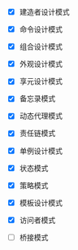- [X] 建造者设计模式
- [X] 命令设计模式
- [X] 组合设计模式
- [X] 外观设计模式
- [X] 享元设计模式
- [X] 备忘录模式
- [X] 动态代理模式
- [X] 责任链模式
- [X] 单例设计模式
- [X] 状态模式
- [X] 策略模式
- [X] 模板设计模式
- [X] 访问者模式
- [ ] 桥接模式

